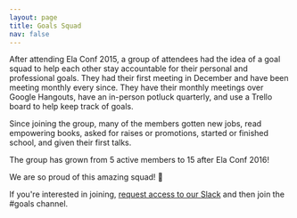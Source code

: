 ```yaml
---
layout: page
title: Goals Squad
nav: false
---
```


After attending Ela Conf 2015, a group of attendees had the idea of a goal squad to help each other stay accountable for their personal and professional goals. They had their first meeting in December and have been meeting monthly every since. They have their monthly meetings over Google Hangouts, have an in-person potluck quarterly, and use a Trello board to help keep track of goals.

Since joining the group, many of the members gotten new jobs, read empowering books, asked for raises or promotions, started or finished school, and given their first talks.

The group has grown from 5 active members to 15 after Ela Conf 2016!

We are so proud of this amazing squad! :purple_heart:

If you're interested in joining, [request access to our Slack]({{site.slack}}) and then join the #goals channel.